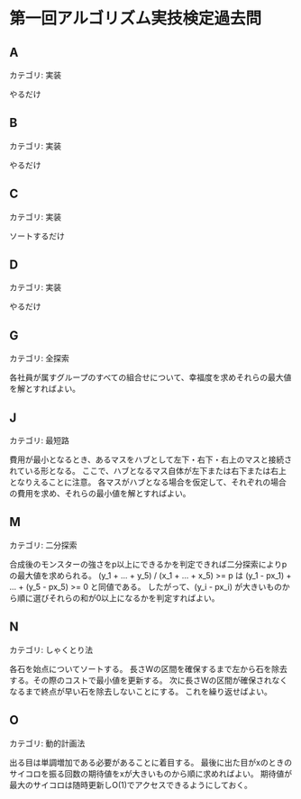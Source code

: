 # 第一回アルゴリズム実技検定過去問

## A
カテゴリ: 実装

やるだけ

## B
カテゴリ: 実装

やるだけ

## C
カテゴリ: 実装

ソートするだけ

## D
カテゴリ: 実装

やるだけ

## G
カテゴリ: 全探索

各社員が属すグループのすべての組合せについて、幸福度を求めそれらの最大値を解とすればよい。

## J
カテゴリ: 最短路

費用が最小となるとき、あるマスをハブとして左下・右下・右上のマスと接続されている形となる。
ここで、ハブとなるマス自体が左下または右下または右上となりえることに注意。
各マスがハブとなる場合を仮定して、それぞれの場合の費用を求め、それらの最小値を解とすればよい。

## M
カテゴリ: 二分探索

合成後のモンスターの強さをp以上にできるかを判定できれば二分探索によりpの最大値を求められる。
(y_1 + ... + y_5) / (x_1 + ... + x_5) >= p は (y_1 - px_1) + ... + (y_5 - px_5) >= 0 と同値である。
したがって、(y_i - px_i) が大きいものから順に選びそれらの和が0以上になるかを判定すればよい。

## N
カテゴリ: しゃくとり法

各石を始点についてソートする。
長さWの区間を確保するまで左から石を除去する。その際のコストで最小値を更新する。
次に長さWの区間が確保されなくなるまで終点が早い石を除去しないことにする。
これを繰り返せばよい。

## O
カテゴリ: 動的計画法

出る目は単調増加である必要があることに着目する。
最後に出た目がxのときのサイコロを振る回数の期待値をxが大きいものから順に求めればよい。
期待値が最大のサイコロは随時更新しO(1)でアクセスできるようにしておく。
